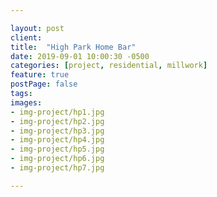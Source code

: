 ```yaml
---

layout: post
client: 
title:  "High Park Home Bar"
date: 2019-09-01 10:00:30 -0500
categories: [project, residential, millwork]
feature: true
postPage: false
tags:
images: 
- img-project/hp1.jpg
- img-project/hp2.jpg
- img-project/hp3.jpg
- img-project/hp4.jpg
- img-project/hp5.jpg
- img-project/hp6.jpg
- img-project/hp7.jpg

---
```



